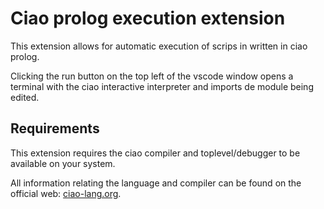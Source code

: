 # Ciao prolog execution extension

This extension allows for automatic execution of scrips in written in ciao
prolog.

Clicking the run button on the top left of the vscode window opens a terminal
with the ciao interactive interpreter and imports de module being edited.

## Requirements
This extension requires the ciao compiler and toplevel/debugger to be available on your system.

All information relating the language and compiler can be found on the official
web: [ciao-lang.org](http://ciao-lang.org/index.html).
